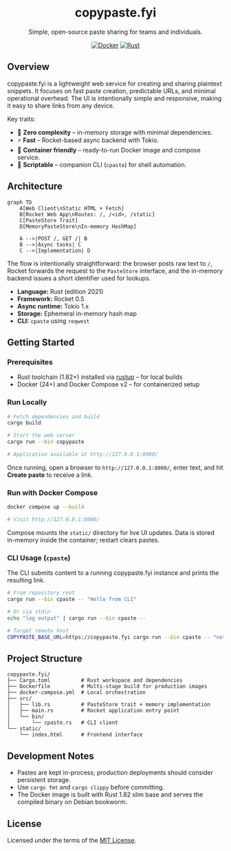 <div align="center">

# copypaste.fyi

Simple, open-source paste sharing for teams and individuals.

[![Docker](https://img.shields.io/badge/docker-compose-blue?logo=docker)](#run-with-docker-compose)
[![Rust](https://img.shields.io/badge/rust-1.82+-orange?logo=rust)](#run-locally)

</div>

## Overview

copypaste.fyi is a lightweight web service for creating and sharing plaintext snippets. It focuses on fast paste creation, predictable URLs, and minimal operational overhead. The UI is intentionally simple and responsive, making it easy to share links from any device.

Key traits:

- 🧠 **Zero complexity** – in-memory storage with minimal dependencies.
- ⚡ **Fast** – Rocket-based async backend with Tokio.
- 🐳 **Container friendly** – ready-to-run Docker image and compose service.
- 🔗 **Scriptable** – companion CLI (`cpaste`) for shell automation.

## Architecture

```mermaid
graph TD
    A[Web Client\nStatic HTML + Fetch]
    B[Rocket Web App\nRoutes: /, /<id>, /static]
    C[PasteStore Trait]
    D[MemoryPasteStore\nIn-memory HashMap]

    A -->|POST /, GET /| B
    B -->|Async tasks| C
    C -->|Implementation| D
```

The flow is intentionally straightforward: the browser posts raw text to `/`, Rocket forwards the request to the `PasteStore` interface, and the in-memory backend issues a short identifier used for lookups.

- **Language:** Rust (edition 2021)
- **Framework:** Rocket 0.5
- **Async runtime:** Tokio 1.x
- **Storage:** Ephemeral in-memory hash map
- **CLI:** `cpaste` using `reqwest`

## Getting Started

### Prerequisites

- Rust toolchain (1.82+) installed via [rustup](https://rustup.rs/) – for local builds
- Docker (24+) and Docker Compose v2 – for containerized setup

### Run Locally

```bash
# Fetch dependencies and build
cargo build

# Start the web server
cargo run --bin copypaste

# Application available at http://127.0.0.1:8000/
```

Once running, open a browser to `http://127.0.0.1:8000/`, enter text, and hit **Create paste** to receive a link.

### Run with Docker Compose

```bash
docker compose up --build

# Visit http://127.0.0.1:8000/
```

Compose mounts the `static/` directory for live UI updates. Data is stored in-memory inside the container; restart clears pastes.

### CLI Usage (`cpaste`)

The CLI submits content to a running copypaste.fyi instance and prints the resulting link.

```bash
# From repository root
cargo run --bin cpaste -- "Hello from CLI"

# Or via stdin
echo "log output" | cargo run --bin cpaste --

# Target remote host
COPYPASTE_BASE_URL=https://copypaste.fyi cargo run --bin cpaste -- "notes"
```

## Project Structure

```
copypaste.fyi/
├── Cargo.toml          # Rust workspace and dependencies
├── Dockerfile          # Multi-stage build for production images
├── docker-compose.yml  # Local orchestration
├── src/
│   ├── lib.rs          # PasteStore trait + memory implementation
│   ├── main.rs         # Rocket application entry point
│   └── bin/
│       └── cpaste.rs   # CLI client
└── static/
    └── index.html      # Frontend interface
```

## Development Notes

- Pastes are kept in-process; production deployments should consider persistent storage.
- Use `cargo fmt` and `cargo clippy` before committing.
- The Docker image is built with Rust 1.82 slim base and serves the compiled binary on Debian bookworm.

## License

Licensed under the terms of the [MIT License](LICENSE).


